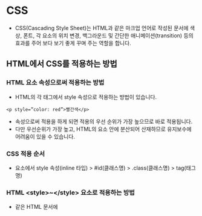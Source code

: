 # CSS
- CSS(Cascading Style Sheet)는 HTML과 같은 마크업 언어로 작성된 문서에 색상, 폰트, 각 요소의 위치 변경, 백그라운드 및 간단한 애니메이션(transition) 등의 효과를 주어 보다 보기 좋게 꾸며 주는 역할을 합니다.


## HTML에서 CSS를 적용하는 방법
### HTML 요소 속성으로써 적용하는 방법
- HTML의 각 태그에서 style 속성으로 적용하는 방법이 있습니다. 
```
<p style=”color: red”>빨간색</p>
```
- 속성으로써 적용을 하게 되면 적용의 우선 순위가 가장 높으므로 바로 적용됩니다. 
- 다만 우선순위가 가장 높고, HTML의 요소 안에 분산되어 산재하므로 유지보수에 어려움이 있을 수 있습니다.      

### CSS 적용 순서
- 요소에서 style 속성(inline 타입)  \> #id(클래스명) \> .class(클래스명)  \> tag(태그명)

### HTML \<style\>~\</style\> 요소로 적용하는 방법
- 같은 HTML 문서에 <style> 태그 안에 스타일을 적용하는 방식 입니다. 
```
   예)
   <!DOCTYPE html>
   <html>
     <head>
       <meta charset='utf-8'>
       <style>
          p { color : red; }
       </style>       
     </head>
     <body>
       <p>빨간색 글씨</p>
     </body>
   </html>
```   

- 같은 문서에 CSS가 HTML 요소로 함께 존재하게 되는 형태입니다. 
- 여러페이지에 공통 스타일이 있는 경우 중복해서 작성해야 하는 불편함이 있고, 중복된 소스가 분산되어 산재하므로  유지 보수에 어려움이 따를 수 있습니다.

### 외부 파일로 적용하는 방법
- CSS를 외부 파일로 따로 분리하여 작성하는 방식 입니다.
```
<link rel=”stylesheet” type=”text/css” href='css 외부 파일 경로'>
```
```
예) 
<!DOCTYPE html>
   <html>
     <head>
       <meta charset='utf-8'>
       <link rel=”stylesheet” type=”text/css” href=”css/style/.css”>
     </head>
     <body>
       <p>빨간색 글씨</p>
     </body>
  </html> 
```

- 외부파일로 따로 분리하여 작성하는 경우 공통 요소에 대한 스타일을 한번만 정의 할수 있습니다.
- 웹브라우저는 한번 다운로드 받은 외부 파일은 캐싱처리를 하므로 브라우저의 렌더링 속도에 이점이 있습니다.
- 그러나 캐싱처리를 하므로 수정한 CSS 요소가 바로 반영되지 않는 다는 문제가 있습니다.

## 선택자
- HTML요소에 스타일을 입힐려면 우선 특정 요소를 선택하고 선택한 요소에 스타일을 지정하여 꾸며야 합니다.
- 특정 요소를 선택하게 해 주는 것을 선택자라고 합니다.

### 선택자의 종류
#### 태그 선택자
- div, span, p와 같이 태그 이름으로 요소를 선택하는 방법 입니다. 
- 태그 이름이므로 복수의 요소를 선택할 수 있습니다. 
```
 <style>
p { color: red; }
 </style>
```

#### 클래스 선택자
- 클래스 속성에 지정된 이름으로 요소를 선택하는 방법입니다.
- 클래스는 개념적으로 복수의 요소에 적용하기 위한 속성이므로 복수의 요소를 선택할 수 있습니다.
- 클래스 선택자는 마침표(.)로 시작하며 클래스명을 입력합니다.
```
<style>
.selected { color: red }
</style>
<ul>
<li>스파크
<li class='selected'>모닝</li>
<li>레이</li>
</ul>
```

#### 아이디 선택자
- 아이디 속성으로 지정된 이름으로 요소를 선택하는 방법입니다.
- 아이디는 개념적으로 1개의 요소에 적용하기 위한 속성입니다. 그러나 CSS에서는 여러개가 선택될 수 있으나 적용 우선순위에 영향을 받으므로 반드시 1개의 요소만 적용하도록 합니다.
- 아이디 선택자는 샵(#)으로 시작하며 아이디명을 입력합니다.
```
<style>
#title { color: red }
</style>
```

```
<h1 id='title'>제목</h1>
```

#### 스타일 적용 우선 순위
- style 속성에 적용(inline 타입) \> #id명 \> #class명 \> tag이름
- 스타일은 가장 많은 요소에 적용될수 있는 범위의 선택자가 가장 우선순위가 작고, 적용 범위가 작을 수록 스타일 우선순위가 높습니다.


#### 조상 자손 선택자
- 스타일을 적용할 요소의 범위를 좁혀서 적용하기를 원할때 사용할 수 있습니다. 
- 왼쪽에 먼저 나열되는 요소가 상위 요소로 인식됩니다.
```
예)
p 태그 아래 li 요소가 모두 선택됩니다.
<style>
p li { color :red; }
</style>
<p>
  <ul>
    <li>스파크</li>
    <li>모닝</li>
    <li>레이</li>
   </ul>
   <ol>
     <li>스파크</li>
     <li>모닝</li>
     <li>레이</li>
   </ol>
</p>
```
#### 부모 자식 선택자
- 상기 예시의 경우 p 태그 아래 li로 되어 있는 모든 태그가 적용이 됩니다. 
- 그러나 ul 요소 하위 li만 적용해야 하는 경우도 있는데, 그때는 \> 결합자 를 사용하여 바로 하위 요소를 선택할 수 있습니다.

```
<style>
p ul > li { color: red; } 
</style>
```

#### 그룹 선택자
- 여러 요소를 선택하여 동일 속성을 선택하는 방법
```
<style>
ul, ol { color: red; }
.car, .truck { color: blue; }
#nav li, #footer li { font-size: 20px; }
</style>
```

#### 가상 클래스선택자
- 선택자에 추가하는 키워드로, 선택한 요소가 특별한 상태여야 적용될 수 있는 선택자를 의미 합니다.
```
예)
:link - 방문한 적이 없는 링크
:visited - 방문한 적이 있는 링크
:hover - 마우스를 롤오버 했을 때 
:active - 마우스를 클릭했을 때 
:read-only 읽기 전용 상태일때 
:not(선택자) { 특정 포함되지 않은 요소만 선택)
:nth-child  특정 순서에 있는 요소를 선택할 때
:checked  radio, checkbox에서 선택된 요소
:after - 하위 요소 가장 끝에
:before - 하위 요소 바로 앞에
```

- 선택자를 모두 암기는 불가 다만 쉽게 찾아서 쓸 수 있도록 하기 참고 URL을 한번씩 연습 해 볼 것
- 선택자 Reference
[https://developer.mozilla.org/ko/docs/Web/CSS/Reference#%EC%84%A0%ED%83%9D%EC%9E%90](https://developer.mozilla.org/ko/docs/Web/CSS/Reference#%EC%84%A0%ED%83%9D%EC%9E%90)


#### 결합자
- 결합자니는 “A는 B의 자식”, “A는 B와 인접한 요소” 처럼 두 개 이상의 선택자 끼지 관계를 형성합니다.

- 인접 형제 결합 A + B<br>
   요소 A와 B가 같은 부모를 가지며 B가 A를 바로 뒤따라야 하도록 지정합니다.
  
- 일반 형제 결합 A ~ B<br>
   요소 A와 B가 같은 무모를 가지며, B가 A를 뒤따라야 하도록 지정합니다. 그러나 B가 A의 바로 옆에 위치해야 할 필요는 없습니다.

- 자식 결합자 A > B<br>
  요소 B가 A의 바로 밑에 위치해야 하도록 지정합니다.

- 자손 결합자<br>
 요소 B가 A의 밑에 위치해야 하도록 지정합니다. 그러나 B가 A의 바로 아래에 있을 필요는 없습니다.

### 스타일 상속(inherit)
- 스타일은 가장 효율적인 방식으로 브라우저에서 적용이 됩니다. 보통 상위 요소가 하위 요소의 스타일에 영향을 주나 모든 속성에 해당되지는 않습니다.
```
예)
color 속성은 상속됩니다.
border 속성은 상속되지 않습니다.
``` 

## 속성
- 스타일 각각의 효과는 속성이라고 합니다. 속성은 약 250개 정도가 있다고 하나 실제 개발 환경에서 모두 익히고 작업을 하는 경우는 거의 없습니다. 
- 사용 빈도수가 낮은 경우는 바로 떠올려서 적용하기 역시 어려울 수 있습니다.
- 따라서 속성에 대한 공부는 가장 많이 쓰는 속성 위주로 연습을 하시면 됩니다. 

## 폰트
### font-size 
- 글자 크기를 지정하는 속성 입니다. 주요 단위는 px, em, rem입니다.
- rem
	- \<html\> 태그에 적용된 font-size에 따라 상대적으로 크기가 결정됩니다. 
   
- px 
	- 모니터상의 화소 하나의 크기에 대응되는 단위 입니다. 고정된 값이기 때문에 이해하기 쉽습니다.
	
- em
	- 부모태그에 지정된 font-size에 따라 상대적으로 크기가 결정됩니다.

### color
- 글꼴의 컬러를 지정할 수 있습니다. 
- 색상을 지정하는 방법
- hex 코드(16진수 코드) 적용방식 
```
 예) p { color: #ff0000; }
``` 
- 색상명으로 적용하는 방식
```
 예) p { color: red; }
```

- rgb방식으로 적용하는 방식
	- 빛의 3원색인 빨강,녹색,파랑의 수치로 적용하는 방법이며
	- 색상의 범위는 각각 0~255(256개)씩 조합하여 색상을 구성합니다.(16,777,216개 색상)
```
p { color: rgb(255, 0, 0); }
``` 
  
### text-align 
- 텍스트 정렬 방향을 지정할 수 있습니다.
	- left - 왼쪽 정렬
	- right - 오른쪽 정렬
	- center - 중앙 정렬
	- justify - 양쪽 정렬

### line-height 
- 행간 높이를 지정할 수 있습니다. 기본값은 1.2 입니다. 
   
### font-weight 
- 텍스트의 굵기를 지정할수 있습니다.
- normal(정상), bold(굵게)와 같이 텍스트로 속성을 지정하거나
- 100~900 범위의 숫자로 굵기를 지정할 수 있습니다.<br>(다만 폰트가 지원을 하는 숫자의 범위여야 적용이 됩니다.)

### font-family
- 글꼴을 지정할 수 있는 속성입니다. 
- 글꼴을 지정하는 방법
```
p { font-family: 폰트명1, 폰트명2, 폰트명3 }
```
- 폰트는 적용가능 폰트를 왼쪽부터 우선 순위를 가지고 적용됩니다. 
- 즉 폰트명1이 적용된다면 폰트명2는 적용되지 않습니다.
- 2개 이상 단어로 구성된 폰트명은 큰따옴표(”)로 감싸서 설정합니다.
```
예) p { font-family : “Sans Serif”, Verdana, “Times New Roman”; }
```
  
- 폰트는 사이트를 이용하는 사용자의 컴퓨터에 자체적으로 보유하고 있는 시스템 폰트와 웹폰트로 구분해서 생각할 수 있습니다.
- 시스템에 설치하는 폰트는 웹 사용자에 따라 보유하고 있을 수도 있고 없을 수도 있으므로 통일성을 위해서 또는 라이센스가 있는 보기 좋은 폰트 사용을 위해 웹 폰트를 사용하기도 합니다.

- 웹폰트 사용하는법

```
https://fonts.google.com/

예) 
https://fonts.google.com/specimen/Noto+Sans+KR?preview.text_type=custom&selection.family=Noto+Sans+KR:wght@100;300;400;500;700;900&sidebar.open=true

<link>방식
<link rel="preconnect" href="https://fonts.gstatic.com"> <link href="https://fonts.googleapis.com/css2? family= Noto+Sans+KR:wght@100;300;400;500;700;900 & display=swap" rel="stylesheet">

import 방식
@import url('https://fonts.googleapis.com/css2? family= Noto+Sans+KR:wght@100;300;400;500;700;900 & display=swap');


font-family: 'Noto Sans KR', sans-serif
```

## 공간
### 인라인 레벨 요소(Inline level Element)
- 줄개행을 하지 않습니다.
- 공간을 지정할 수 없습니다. 요소 안에 있는 내용만큼의 공간만 차지합니다.
- 위 아래 공백(margin)을 지정할 수 없으나, 내부 공백(padding)은 지정할 수 있습니다.
- 대표적으로 \<span\>태그는 inline-level 요소 입니다.

### 블록 레벨 요소(block Level Element)
- 항상 줄개행을 합니다.
- 공간을 지정할 수 있습니다. 즉, width, height(너비와 높이)를 가질 수 있습니다.(CSS에서 지정)
- 아래 위 또는 왼쪽 오른쪽에 공백(margin)을 지정할 수 있습니다.
- 대표적으로 \<div\> 태그는 block-level 요소 입니다.

### 인라인 블록 요소(Inline-Block Level Element)
- block-level, inline-level 외에도 이 둘의 속성을 모두 가지고 있는 inline-block-level 요소도 있습니다.
- 각 요소 자체에 자연적으로 있는 속성은 아니며, style 지정을 하여 적용할 수 있습니다.
- 또한 block-level 속성은 style 지정을 통해 inline, inline-block level 속성으로 변경이 가능합니다. 
- inline-level 속성 역시 style 지정을 통해 inline-block, block-level 속성으로 변경할 수 있습니다.

### display 속성
- display 속성을 사용하여 block, inline, inline-block, 또는 none 속성(안보임처리)를 지정하여 
- 공간 속성을 변경할 수 있습니다.

```
예)
<style>
p { display: inline; }
span { display: block; }
.section { display: none;  }
</style>
```

## 레이아웃
### box-sizing
- box-sizing 속성을 설정하지 않는 다면 모든 요소는 기본 content-box 속성을 가집니다. 

- content-box<br>
내용 기준이 되며, 각 요소의 기준 너비, 높이는 보더(border)와 padding이 더해집니다. 
- border-box<br>
보더가 기준이 되며 보더 기준으로 기준 너비, 높이가 결정됩니다.

### 포지션
- position 속성은 문서상의 배치하는 방법을 지정합니다.(top, right, bottom, left, z-index)
- 아무 속성을 지정하지 않는다면 기본 값은 static 입니다.
- static
	- 요소를 일반적인 문서 흐름에 따라 배치합니다. top, right, bottom, left, z-index 속성은 적용되지 않습니다.
- relative
	- 요소를 일반적인 문서 흐름에 따라 배치하고 자기자신을 기준으로 top, right, bottom, left의 값에 따라 오프셋(offset)을 적용합니다. 
	- z-index에 따라 요소의 층위를 지정할 수 있습니다.

- absolute 
	- 요소를 일반적인 문서 흐름에서 제거하고, 페이지 레이아웃 공간도 배정하지 않습니다. 
	-대신 가장 가까운 위치 지정 조상요소에 대해 상대적으로으로 배치합니다(조상 위치 기준으로 top, right, bottom, left 값 지정)단, 조상 중 위치 지정요소가 없다면 가장 상위 블록을 기준으로 삼습니다. 
	- 조상요소를 지정하는 방법은 상위 요소에 position: relative; 속성을 부여 하면 됩니다.
	- z-index에 따라 요소의 층위를 지정할 수 있습니다.

- fixed
	- 요소를 일반적인 문서 흐름에서 제거하고 페이지 레이아웃에 공간도 배정하지 않습니다.
	- 대신 뷰포트의 초기 컨테이닝 블록을 기준으로 삼아 배치합니다(즉, 브라우저에서 보이는 영역 기준으로 top, right, bottom, left 배치)

### float
	- 왼쪽 또는 오른쪽 방향에 따라 흘러가듯이 배치
	- left - 왼쪽 방향으로 흘러가듯이 배치
	- right - 오른쪽 방향으로 흘러가듯이 배치 
	- none - 초기값이며 흘러가는듯한 배치를 하지 않음

	- float 속성은 clear를 해주지 않는다면 지정하지 않아도 다음 요소에 영향을 줄 있으므로 반드시 clear 처리합니다.
```
예)
<style>
ul.menu > li { float: left; }
ul.menu:after { clear: left; content: ''; display: block; }
</style>
<ul class='menu'>
 <li>메뉴1</li>
 <li>메뉴2</li>
 <li>메뉴3</li>
</ul>
```

### margin
- margin 속성은 네 방향 바깥 여백 영역을 설정 합니다. 
- margin-top, margin-right, margin-bottom, margin-left의 단축 속성 입니다.

```
적용예시)
/* 네 면 모두 적용 */
margin: 10px; 

/* 세로방향 | 가로 방향 */
margin: 10px 20px;

/* 위 | 가로방향 | 아래 */
margin: 10px 20px 5px;

/* 위 | 오른쪽 | 아래 | 왼쪽 */
margin: 10px 5px 15px 6px;
```

### padding
- 요소 내부의 빈 공간을 추가합니다.
- padding-top, padding-right, padding-bottom, padding-left의 단축 속성 입니다.

```
적용예시)
/* 네 면 모두 적용 */
padding: 10px; 

/* 세로방향 | 가로 방향 */
padding: 10px 20px;

/* 위 | 가로방향 | 아래 */
padding: 10px 20px 5px;

/* 위 | 오른쪽 | 아래 | 왼쪽 */
padding: 10px 5px 15px 6px;
```

### 다단(multi column)
- 신문과 같이 긴 텍스트를 단을 나누어 보기 좋게 출력 할 수 있습니다.

- column-count 다단 갯수 
- column-width - 다단별 너비
- column-gap - 다단 사이의 여백

- column-rule-width - 구분선 두께
- column-rule-style - dotted(점선)|solid(직선)|thick(두꺼운 직선)  - 다단에 구분선을 넣는 경우 
- column-rule-color - 구분선 색상 


### media query
- 미디어쿼리는 다양한 장비(미디에)에 따른 화면 사이즈에 적응하기 위해 특정 break-point 기준에 따라 CSS 속성을 다르게 적용하는 방법 입니다.
예)
```
<style>
@media all and (max-width: 400px) {  // 화면사이즈 400px이하 적용

};
@media all and (max-width: 720px) { // 화면사이즈 720px 이하 적용
  
};

@media all and (max-width: 1024px) { // 화면사이즈 1024px 이하 적용

}
</style>
```

## 그래픽
### background
- 배경색 또는 배경 이미지를 지정하는 속성 입니다.

### background-color 
- 요소의 배경색상을 지정합니다.
```
예)
body { background-color: blue; }
```

### background-image 
- 배경을 이미지로 채우게 됩니다. 이미지 경로를 설정하면 좌우, 상하 반복(repeat-x, repeat-y) 속성이 기본적으로 적용되므로 요소를 가득 채우게 됩니다.
```
예)
body { background-image: url(”img/photo.jpg”); }
```

### background-repeat
- 배경이미지의 반복 속성을 지정합니다.
- no-repeat 반복 없음 
- repeat-x - 좌우 방향으로 반복
- repeat-y - 상하 방향으로 반복

```
예) 
body {
  background-image : url(”img/photo.jpg”);
  background-repeat : no-repeat;
}
```

### background-attachment
- 배경이미지를 스크롤할지 고정할지 여부를 지정
- fixed - 고정
- scroll - 스크롤 

```
예)
body {
  background-image : url(”img/photo.jpg”);
  background-repeat : no-repeat;
  background-attachment : scroll;
}
```

### background-position
- 배경이지미의 위치를 지정할 수 있습니다. 
- background-position: 좌중우(left|right|center) 상중하(top|bottom|center);
- background-position: 100px 100px; (좌측에서 100px 이동, 위에서 아래로 100px 이동)

```
예) 
body {
  background-image : url(”img/photo.jpg”);
  background-repeat : no-repeat;
  background-position: right top;
}
```

### background 단축형 
- background: 색상 이미지 반복여부 스크롤여부 위치

```
예)
body { 
  background: #ffffff url(”img/photo.jpg”) no-repeat right top;
}
```

## overflow 
- 요소 안에 있는 컨텐츠의 크기가 영역에 비해 클 경우 통제하는 속성

- visible - 기본속성이며, 컨텐츠 영역이 상위 영역에 비해 클 경우 영역 밖에 겹쳐지게 출력이 됩니다.
- hidden - 컨텐츠 영역중 넘어서는영역을 감춤니다. 
- scroll - 컨텐츠 영역이 넘어설 경우 스크롤바 생성
- auto - 컨텐츠 영역이 영역을 넘어서지 않으면 아것도 발생하지 않으나 넘어설 경우 스크롤바를 생성
- overflow-y: auto - 상하 위치 기준으로 스크롤바 생성 
- overflow-x: auto - 좌우 위치 기준으로 스크롤바 생성


## transition
- CSS 효과를 특정 지연을 주어 부드럽게 전환될 수 있도록 합니다.
- transition-delay - CSS 속성이 적용되기전 지연시간을 지정합니다. 
```
예) transition-delay : 1s; 
```

- transition-duration - 전환효과 진행시간
- transition-property - CSS 속성
- transition-property : width;  - 가로 너비가 변할 경우 전환효과 발생
- transition-timing-function - 애니메이션 효과(linear, ease, ease-in, ease-out, ease-in-out)

- transition 축약 적용
	- transition : property(속성) duration(지연시간), timing-function(애니메이션효과), delay(전환발생전 대기시간)
```
예)
div { 
  transition: width 2s ease-out 1s;
}
```

## flexbox
### flexbox의 기본 개념
- 일명 flexbox라 불리는 Flexible Box module은 flexbox 인터페이스 내의 아이템 간 공간 배분과 강력한 정렬 기능을 제공하기 위한 1차원 레이아웃 모델 로 설계되었습니다. 
- flexbox를 1차원이라 칭하는 것은, 레이아웃을 다룰 때 한 번에 하나의 차원(행이나 열)만을 다룬다는 뜻입니다. 

### flexbox의 두 개의 축
flexbox를 다루려면 주축과 교차축이라는 두 개의 축에 대한 정의를 알아야 합니다. 주축은 flex-direction 속성을 사용하여 지정하며 교차축은 이에 수직인 축으로 결정됩니다. flexbox의 동작은 결국 이 두 개의 축에 대한 문제로 환원되기 때문에 이들이 어떻게 동작하는지 처음부터 이해하는 것이 중요합니다. 

#### 주축
- 주축은 flex-direction에 의해 정의되며 4개의 값을 가질 수 있습니다.
	- row 
	- row-reverse 
	- column
	- column-reverse

- row 혹은 row-reverse를 선택하면 주축은 인라인 방향으로 행을 따릅니다.

![flex1](https://github.com/yonggyo1125/curriculum300H/blob/main/2.%EC%9B%B9%ED%91%9C%EC%A4%80(48%EC%8B%9C%EA%B0%84)/2~3%EC%9D%BC%EC%B0%A8(6h)%20-%20CSS/images/flex1.png)

- column 혹은 column-reverse 을 선택하면 주축은 페이지 상단에서 하단으로 블록 방향을 따릅니다. 

![flex2](https://raw.githubusercontent.com/yonggyo1125/curriculum300H/main/2.%EC%9B%B9%ED%91%9C%EC%A4%80(48%EC%8B%9C%EA%B0%84)/2~3%EC%9D%BC%EC%B0%A8(6h)%20-%20CSS/images/flex2.png)

#### 교차축
- 교차축은 주축에 수직하므로, 만약 flex-direction(주축)이 row 나 row-reverse 라면 교차축은 열 방향을 따릅니다.

![flex3](https://raw.githubusercontent.com/yonggyo1125/curriculum300H/main/2.%EC%9B%B9%ED%91%9C%EC%A4%80(48%EC%8B%9C%EA%B0%84)/2~3%EC%9D%BC%EC%B0%A8(6h)%20-%20CSS/images/flex3.png)

- 주축이 column 혹은 column-reverse 라면 교차축은 행 방향을 따릅니다.

![flex4](https://raw.githubusercontent.com/yonggyo1125/curriculum300H/main/2.%EC%9B%B9%ED%91%9C%EC%A4%80(48%EC%8B%9C%EA%B0%84)/2~3%EC%9D%BC%EC%B0%A8(6h)%20-%20CSS/images/flex4.png)

- flex 요소를 정렬하고 끝을 맞추(justify)려면 어느 축이 어느 방향인지 이해하는 것이 중요합니다; flexbox는 주축, 교차축을 따라 항목을 정렬하고 끝을 맞추는 각종 속성들을 적용하는 방식으로 동작합니다. 

#### 시작선과 끝선
- flexbox가 쓰기 방법(writing mode)을 가정하지 않는다는 것은 상당히 중요합니다. 과거의 CSS는 왼쪽에서 오른쪽으로 향하는 가로 방향의 쓰기 방법에 치우쳐 있었습니다. 하지만 현대의 레이아웃은 다양한 쓰기 방법을 포괄해야 하므로, 더이상 텍스트가 문서의 왼쪽 상단에서 시작해서 오른쪽으로 향한다고 가정하지 않습니다. 새 라인이 항상 아래에 쌓인다고 가정하지도 않습니다.

- 다른 글에서 flexbox와 쓰기 방법 명세(writing mode spec.)가 어떤 관련이 있는지 알아볼 수 있습니다. 그 전에, 이 글에서 flex 요소의 정렬 방향에 "왼쪽, 오른쪽, 위, 아래"를  사용하지 않는 이유를 알 수 있었으면 합니다.

- flex-direction이 row고 영어 문장을 문서에 쓰고 있다면, 주축의 시작선은 왼쪽 끝, 끝선은 오른쪽 끝이 될 것입니다.

![flex5](https://raw.githubusercontent.com/yonggyo1125/curriculum300H/main/2.%EC%9B%B9%ED%91%9C%EC%A4%80(48%EC%8B%9C%EA%B0%84)/2~3%EC%9D%BC%EC%B0%A8(6h)%20-%20CSS/images/flex5.png)

- 아랍어 문장을 쓰고 있다면, 주축의 시작선은 오른쪽 끝, 끝 선은 왼쪽 끝이 될 것입니다.

![flex6](https://raw.githubusercontent.com/yonggyo1125/curriculum300H/main/2.%EC%9B%B9%ED%91%9C%EC%A4%80(48%EC%8B%9C%EA%B0%84)/2~3%EC%9D%BC%EC%B0%A8(6h)%20-%20CSS/images/flex6.png)

- 영어와 아랍어는 모두 가로 쓰기를 채택하고 있으므로 두 예시에서 교차축의 시작선은 flex 컨테이너의 위 끝이며 끝선은 아래 끝입니다.

- 조금만 지나면 왼쪽-오른쪽으로 생각하는 것보다 시작선-끝선으로 생각하는 것이 금새 자연스러워질 것입니다.


### flex 컨테이너
문서의 영역 중에서 flexbox가 놓여있는 영역을 flex 컨테이너라고 부릅니다. flex 컨테이너를 생성하려면 영역 내의 컨테이너 요소의 display 값을 flex 혹은 inline-flex로 지정합니다. 이 값이 지정된 컨테이너의 일차 자식(direct children) 요소가 flex 항목이 됩니다. display 속성만 지정하여 flex 컨테이너를 생성하면 다른 flex 관련 속성들은 아래처럼 기본 값이 지정됩니다.

- 항목은 행으로 나열됩니다. (flex-direction 속성의 기본값은 row입니다).
- 항목은 주축의 시작 선에서 시작합니다.
- 항목은 주 차원 위에서 늘어나지는 않지만 줄어들 수 있습니다.
- 항목은 교차축의 크기를 채우기 위해 늘어납니다.
- flex-basis 속성은 auto로 지정됩니다.
- flex-wrap 속성은 nowrap으로 지정됩니다.

이렇게되면 flex 항목들은 각 항목 별 내부 요소의 크기로 주축을 따라 정렬됩니다. 컨테이너의 크기보다 더 많은 항목이 있을 경우 행을 바꾸지 않고 주축 방향으로 흘러 넘치게 됩니다. 어떤 항목이 다른 항목보다 높이 값이 크다면 나머지 모든 항목들은 그에 맞게 교차축을 따라 늘어나게 됩니다.<br><br>

```
.box {
		display: flex;
      }
```
```
		<div class="box">
          <div>One</div>
          <div>Two</div>
          <div>Three
              <br>has
              <br>extra
              <br>text
          </div>
        </div>
```

#### flex-direction 지정 
- flex 컨테이너에 flex-direction 속성을 지정하면 flex 항목이 나열되는 방향을 변경할 수 있습니다. flex-direction: row-reverse 라고 지정하면 행으로 나열되는 것은 그대로지만 시작 선과 끝 선이 서로 바뀌게 됩니다.

- flex-direction을 column으로 지정하면 주축이 변경되고 항목들은 열로 나열됩니다. column-reverse로 지정하면 그에 더해 시작 선과 끝 선이 서로 바뀌게 됩니다.
```
.box1 {
          display: flex;
          flex-direction: row-reverse;
        }
.box2 {
          display: flex;
          flex-direction: column-reverse;
        }
```

```
		<div class="box1">
          <div>One</div>
          <div>Two</div>
          <div>Three</div>
        </div>
      
		<div class="box2">
          <div>One</div>
          <div>Two</div>
          <div>Three</div>
        </div>
```

### flex-wrap을 이용한 복수 행 flex 컨테이너 지정
- flexbox는 1차원 모델이지만 flex 항목이 여러 행에 나열되도록 할 수 있습니다. 그 경우 각 행이 새로운 flex 컨테이너라고 생각해야 합니다. 공간 배분은 해당 행에서만 이루어지며 다른 행은 영향을 받지 않습니다.

- 항목이 여러 행에 나열되도록 하려면 flex-wrap 속성의 값을 wrap으로 지정합니다. 그러면 항목이 하나의 행에 들어가지 않을 정도로 클 경우 다른 행에 배치됩니다. 아래의 라이브 예시에 있는 flex 항목은 폭이 지정되어 있으며 항목들의 폭의 합은 flex 컨테이너에 들어가기에는 너무 넓습니다. flex-wrap속성이 wrap으로 지정되어 있으므로 항목은 여러 행에 나열됩니다. 초깃값과 동일한 nowrap을 지정하고 flex항목에 대한 확대/축소 방식을 별도로 지정하지 않으면 flex 항목들은 컨테이너의 폭에 맞게 줄어듭니다.  nowrap을 지정하면 항목이 전혀 줄어들 수 없거나 충분히 줄어들 수 없을 때 흘러넘치게 됩니다.

```
	.box {
        display: flex;
        flex-wrap: wrap;
    }
```

```
	<div class="box">
        <div>One</div>
        <div>Two</div>
        <div>Three</div>
      </div>
```

### 축약형 속성 flex-flow 
flex-direction 속성과 flex-wrap 속성을 flex-flow라는 축약 속성으로 합칠 수 있습니다. 첫 번째 값은 flex-direction이고 두 번째 값은 flex-wrap입니다.
```
	.box {
        display: flex;
        flex-flow: row wrap;
      }
```
```
	<div class="box">
        <div>One</div>
        <div>Two</div>
        <div>Three</div>
      </div>
```

### flex 항목에 지정 가능한 속성들 
500 픽셀의 크기를 갖는 flex 컨테이너 내에 100 픽셀 크기의 자식 세 개가 존재할 때, 사용가능한 공간 200 픽셀이 남게 됩니다. 기본적으로 flexbox는 이 공간을 마지막 자식 요소 다음에 빈공간으로 남겨둡니다.
